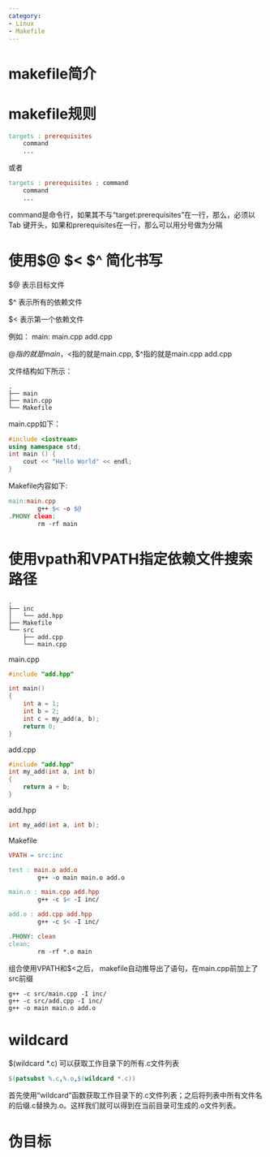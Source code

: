 ```yaml
---
category: 
- Linux
- Makefile
---
```

# makefile简介

# makefile规则
```makefile
targets : prerequisites
    command
    ...
```
或者
```makefile
targets : prerequisites ; command
    command
    ...
```

command是命令行，如果其不与“target:prerequisites”在一行，那么，必须以 Tab 键开头，如果和prerequisites在一行，那么可以用分号做为分隔

# 使用$@ $< $^ 简化书写
$@  表示目标文件

$^  表示所有的依赖文件

$<  表示第一个依赖文件

例如：
main: main.cpp add.cpp

$@指的就是main，$<指的就是main.cpp, $^指的就是main.cpp add.cpp

文件结构如下所示：
```text
.
├── main
├── main.cpp
└── Makefile
```

main.cpp如下：
```cpp
#include <iostream>
using namespace std;
int main () {
    cout << "Hello World" << endl;
}
```

Makefile内容如下:
```makefile
main:main.cpp
        g++ $< -o $@
.PHONY clean:
        rm -rf main
```


# 使用vpath和VPATH指定依赖文件搜索路径
```
.
├── inc
│   └── add.hpp
├── Makefile
└── src
    ├── add.cpp
    └── main.cpp
```
main.cpp

```cpp
#include "add.hpp"

int main()
{
    int a = 1;
    int b = 2;
    int c = my_add(a, b);
    return 0;
}
```

add.cpp
```cpp
#include "add.hpp"
int my_add(int a, int b)
{
    return a + b;
}
```

add.hpp
```cpp
int my_add(int a, int b);
```

Makefile 
```makefile
VPATH = src:inc

test : main.o add.o
        g++ -o main main.o add.o

main.o : main.cpp add.hpp
        g++ -c $< -I inc/

add.o : add.cpp add.hpp
        g++ -c $< -I inc/

.PHONY: clean
clean:
        rm -rf *.o main
```

组合使用VPATH和$<之后， makefile自动推导出了语句，在main.cpp前加上了src前缀 

```shell
g++ -c src/main.cpp -I inc/
g++ -c src/add.cpp -I inc/
g++ -o main main.o add.o
```


# wildcard
$(wildcard *.c) 可以获取工作目录下的所有.c文件列表

```makefile
$(patsubst %.c,%.o,$(wildcard *.c))
```
首先使用“wildcard”函数获取工作目录下的.c文件列表；之后将列表中所有文件名的后缀.c替换为.o。这样我们就可以得到在当前目录可生成的.o文件列表。

# 伪目标

